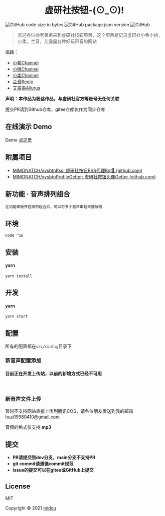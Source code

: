 # <center>虚研社按钮-(⊙_⊙)!</center>

![GitHub code size in bytes](https://img.shields.io/github/languages/code-size/MIMONATCH/xuyanshe-voice-button?style=flat-square) ![GitHub package.json version](https://img.shields.io/github/package-json/v/MIMONATCH/xuyanshe-voice-button?style=flat-square) ![GitHub](https://img.shields.io/github/license/MIMONATCH/xuyanshe-voice-button?style=flat-square) 

> 欢迎各位帅老弟弟来到虚研社按钮项目，这个项目是记录虚研社小希小桃，小柔，兰音，艾露露各种好玩声音的网站

指路：

- [小希Channel](https://space.bilibili.com/5563350)
- [小桃Channel](https://space.bilibili.com/1084222017)
- [小柔Channel](https://space.bilibili.com/1734978373)
- [兰音Renie](https://space.bilibili.com/698029620)
- [艾露露Ailurus](https://space.bilibili.com/1501380958)

**声明：本作品为粉丝作品，与虚研社官方等账号无任何关联**

提交PR请到Github仓库，gitee仓库仅作为同步仓库

## 在线演示 Demo

Demo [点这里](https://voice.xuyanshe.club)

## 附属项目

- [MIMONATCH/xysbtnRss: 虚研社按钮RSS代理Bot🤖 (github.com)](https://github.com/MIMONATCH/xysbtnRss)
- [MIMONATCH/xysbtnProfileGetter: 虚研社按钮头像Getter (github.com)](https://github.com/MIMONATCH/xysbtnProfileGetter)

## 新功能 · 音声排列组合

`在功能面板开启排列组合后，可以将多个音声串起来播放哦`


## 环境

```
node ^16
```

## 安装

#### yarn

```
yarn install
```

## 开发

#### yarn

```
yarn start
```

## 配置

所有的配置都在`src/config`目录下

### 新音声配置添加
#### 目前正在开发上传站，以前的新增方式已经不可用

<br />

### 新音声文件上传

暂时不支持网站直接上传到腾讯COS，请各位朋友发送到我的邮箱 huzi19980410@gmail.com

音频的格式仅支持 **mp3**

## 提交

- **PR请提交到dev分支，main分支不支持PR**
- **git commit请遵循commit规范**
- **issue的提交可以在gitee或GitHub上提交**

## License

MIT

Copyright © 2021 [midou](https://github.com/MIMONATCH)

